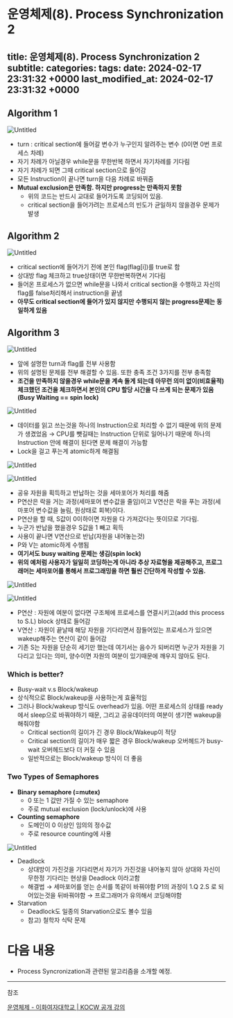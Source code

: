 # 운영체제(8). Process Synchronization 2
title: 운영체제(8). Process Synchronization 2
subtitle: 
categories: 
tags: 
date: 2024-02-17 23:31:32 +0000
last_modified_at: 2024-02-17 23:31:32 +0000
---

## Algorithm 1

![Untitled](/OS/Process%20Management/%EC%9A%B4%EC%98%81%EC%B2%B4%EC%A0%9C8/assets/images/2024-02-17-%EC%9A%B4%EC%98%81%EC%B2%B4%EC%A0%9C-8--Process-Synchronization-2/Untitled.png)

- turn : critical section에 들어갈 변수가 누구인지 알려주는 변수 (0이면 0번 프로세스 차례)
- 자기 차례가 아닐경우 while문을 무한반복 하면서 자기차례를 기다림
- 자기 차례가 되면 그때 critical section으로 들어감
- 모든 Instruction이 끝나면 turn을 다음 차례로 바꿔줌
- **Mutual exclusion은 만족함. 하지만 progress는 만족하지 못함**
    - 위의 코드는 반드시 교대로 들어가도록 코딩되어 있음.
    - critical section을 들어가려는 프로세스의 빈도가 균일하지 않을경우 문제가 발생

## Algorithm 2

![Untitled](/OS/Process%20Management/%EC%9A%B4%EC%98%81%EC%B2%B4%EC%A0%9C8/assets/images/2024-02-17-%EC%9A%B4%EC%98%81%EC%B2%B4%EC%A0%9C-8--Process-Synchronization-2/Untitled%201.png)

- critical section에 들어가기 전에 본인 flag(flag[i])를 true로 함
- 상대방 flag 체크하고 true상태이면 무한반복하면서 기다림
- 들어온 프로세스가 없으면 while문을 나와서 critical section을 수행하고 자신의 flag를 false처리해서 instruction을 끝냄
- **아무도 critical section에 들어가 있지 않지만 수행되지 않는 progress문제는 동일하게 있음**

## Algorithm 3

![Untitled](/OS/Process%20Management/%EC%9A%B4%EC%98%81%EC%B2%B4%EC%A0%9C8/assets/images/2024-02-17-%EC%9A%B4%EC%98%81%EC%B2%B4%EC%A0%9C-8--Process-Synchronization-2/Untitled%202.png)

- 앞에 설명한 turn과 flag를 전부 사용함
- 위의 설명된 문제를 전부 해결할 수 있음. 또한 충족 조건 3가지를 전부 충족함
- **조건을 만족하지 않을경우 while문을 계속 돌게 되는데 아무런 의미 없이(비효율적) 체크했던 조건을 체크하면서 본인의 CPU 할당 시간을 다 쓰게 되는 문제가 있음 (Busy Waiting == spin lock)**

![Untitled](/OS/Process%20Management/%EC%9A%B4%EC%98%81%EC%B2%B4%EC%A0%9C8/assets/images/2024-02-17-%EC%9A%B4%EC%98%81%EC%B2%B4%EC%A0%9C-8--Process-Synchronization-2/Untitled%203.png)

- 데이터를 읽고 쓰는것을 하나의 Instruction으로 처리할 수 없기 때문에 위의 문제가 생겼었음 → CPU를 뺏길때는 Instruction 단위로 일어나기 때문에 하나의 Instruction 안에 해결이 된다면 문제 해결이 가능함
- Lock을 걸고 푸는게 atomic하게 해결됨

![Untitled](/OS/Process%20Management/%EC%9A%B4%EC%98%81%EC%B2%B4%EC%A0%9C8/assets/images/2024-02-17-%EC%9A%B4%EC%98%81%EC%B2%B4%EC%A0%9C-8--Process-Synchronization-2/Untitled%204.png)

![Untitled](/OS/Process%20Management/%EC%9A%B4%EC%98%81%EC%B2%B4%EC%A0%9C8/assets/images/2024-02-17-%EC%9A%B4%EC%98%81%EC%B2%B4%EC%A0%9C-8--Process-Synchronization-2/Untitled%205.png)

- 공유 자원을 획득하고 반납하는 것을 세마포어가 처리를 해줌
- P연산은 락을 거는 과정(세마포어 변수값을 줄임)이고 V연산은 락을 푸는 과정(세마포어 변수값을 늘림, 원상태로 회복)이다.
- P연산을 할 때, S값이 0이하이면 자원을 다 가져갔다는 뜻이므로 기다림.
- 누군가 반납을 했을경우 S값을 1 빼고 획득
- 사용이 끝나면 V연산으로 반납(자원을 내어놓는것)
- P와 V는 atomic하게 수행됨
- **여기서도 busy waiting 문제는 생김(spin lock)**
- **위의 예처럼 사용자가 일일히 코딩하는게 아니라 추상 자료형을 제공해주고, 프로그래머는 세마포어를 통해서 프로그래밍을 하면 훨씬 간단하게 작성할 수 있음.**

![Untitled](/OS/Process%20Management/%EC%9A%B4%EC%98%81%EC%B2%B4%EC%A0%9C8/assets/images/2024-02-17-%EC%9A%B4%EC%98%81%EC%B2%B4%EC%A0%9C-8--Process-Synchronization-2/Untitled%206.png)

![Untitled](/OS/Process%20Management/%EC%9A%B4%EC%98%81%EC%B2%B4%EC%A0%9C8/assets/images/2024-02-17-%EC%9A%B4%EC%98%81%EC%B2%B4%EC%A0%9C-8--Process-Synchronization-2/Untitled%207.png)

- P연산 : 자원에 여분이 없다면 구조체에 프로세스를 연결시키고(add this process to S.L) block 상태로 들어감
- V연산 : 자원이 끝날때 해당 자원을 기다리면서 잠들어있는 프로세스가 있으면 wakeup해주는 연산이 같이 들어감
- 기존 S는 자원을 단순히 세기만 했는데 여기서는 음수가 되버리면 누군가 자원을 기다리고 있다는 의미, 양수이면 자원의 여분이 있기때문에 깨우지 않아도 된다.

### Which is better?

- Busy-wait v.s Block/wakeup
- 상식적으로 Block/wakeup을 사용하는게 효율적임
- 그러나 Block/wakeup 방식도 overhead가 있음. 어떤 프로세스의 상태를 ready에서 sleep으로 바꿔야하기 때문, 그리고 공유데이터의 여분이 생기면 wakeup을 해줘야함
    - Critical section의 길이가 긴 경우 Block/Wakeup이 적당
    - Critical section의 길이가 매우 짧은 경우 Block/wakeup 오버헤드가 busy-wait 오버헤드보다 더 커질 수 있음
    - 일반적으로는 Block/wakeup 방식이 더 좋음

### Two Types of Semaphores

- **Binary semaphore (=mutex)**
    - 0 또는 1 값만 가질 수 있는 semaphore
    - 주로 mutual exclusion (lock/unlock)에 사용
- **Counting semaphore**
    - 도메인이 0 이상인 임의의 정수값
    - 주로 resource counting에 사용
    

![Untitled](/OS/Process%20Management/%EC%9A%B4%EC%98%81%EC%B2%B4%EC%A0%9C8/assets/images/2024-02-17-%EC%9A%B4%EC%98%81%EC%B2%B4%EC%A0%9C-8--Process-Synchronization-2/Untitled%208.png)

- Deadlock
    - 상대방이 가진것을 기다리면서 자기가 가진것을 내어놓지 않아 상대와 자신이 무한정 기다리는 현상을 Deadlock 이라고함
    - 해결법 → 세마포어를 얻는 순서를 똑같이 바꿔야함 P1의 과정이 1.Q 2.S 로 되어있는것을 뒤바꿔야함 → 프로그래머가 유의해서 코딩해야함
- Starvation
    - Deadlock도 일종의 Starvation으로도 볼수 있음
    - 참고) 철학자 식탁 문제

# 다음 내용

- Process Syncronization과 관련된 알고리즘을 소개할 예정.

---

참조

[운영체제 - 이화여자대학교 | KOCW 공개 강의](http://www.kocw.net/home/search/kemView.do?kemId=1046323)